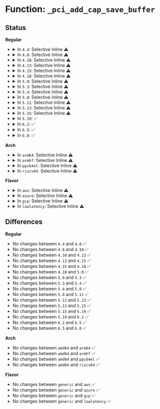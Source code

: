 # Function: <code>_pci_add_cap_save_buffer</code>

## Status
<b>Regular</b>
<ul>
<li>
<details>
<summary>In <code>4.4</code>: Selective Inline ⚠️</summary>

```c
int _pci_add_cap_save_buffer(struct pci_dev *dev, u16 cap, bool extended, unsigned int size);
```

**Collision:** Unique Static

**Inline:** Selective

**Transformation:** False

**Instances:**

```
In drivers/pci/pci.c (ffffffff81435d80)
Location: drivers/pci/pci.c:2436
Inline: True
Direct callers:
  - drivers/pci/pci.c:pci_add_ext_cap_save_buffer
  - drivers/pci/pci.c:pci_allocate_cap_save_buffers
  - drivers/pci/pci.c:pci_allocate_cap_save_buffers
```
**Symbols:**

```
ffffffff81435d80-ffffffff81435e20: _pci_add_cap_save_buffer (STB_LOCAL)
```
</details>
</li>
<li>
<details>
<summary>In <code>4.8</code>: Selective Inline ⚠️</summary>

```c
int _pci_add_cap_save_buffer(struct pci_dev *dev, u16 cap, bool extended, unsigned int size);
```

**Collision:** Unique Static

**Inline:** Selective

**Transformation:** False

**Instances:**

```
In drivers/pci/pci.c (ffffffff814818c0)
Location: drivers/pci/pci.c:2616
Inline: True
Direct callers:
  - drivers/pci/pci.c:pci_allocate_cap_save_buffers
  - drivers/pci/pci.c:pci_allocate_cap_save_buffers
  - drivers/pci/pci.c:pci_add_ext_cap_save_buffer
```
**Symbols:**

```
ffffffff814818c0-ffffffff81481960: _pci_add_cap_save_buffer (STB_LOCAL)
```
</details>
</li>
<li>
<details>
<summary>In <code>4.10</code>: Selective Inline ⚠️</summary>

```c
int _pci_add_cap_save_buffer(struct pci_dev *dev, u16 cap, bool extended, unsigned int size);
```

**Collision:** Unique Static

**Inline:** Selective

**Transformation:** False

**Instances:**

```
In drivers/pci/pci.c (ffffffff814a2d90)
Location: drivers/pci/pci.c:2654
Inline: True
Direct callers:
  - drivers/pci/pci.c:pci_allocate_cap_save_buffers
  - drivers/pci/pci.c:pci_allocate_cap_save_buffers
  - drivers/pci/pci.c:pci_add_ext_cap_save_buffer
```
**Symbols:**

```
ffffffff814a2d90-ffffffff814a2e30: _pci_add_cap_save_buffer (STB_LOCAL)
```
</details>
</li>
<li>
<details>
<summary>In <code>4.13</code>: Selective Inline ⚠️</summary>

```c
int _pci_add_cap_save_buffer(struct pci_dev *dev, u16 cap, bool extended, unsigned int size);
```

**Collision:** Unique Static

**Inline:** Selective

**Transformation:** False

**Instances:**

```
In drivers/pci/pci.c (ffffffff814acba0)
Location: drivers/pci/pci.c:2671
Inline: True
Direct callers:
  - drivers/pci/pci.c:pci_allocate_cap_save_buffers
  - drivers/pci/pci.c:pci_allocate_cap_save_buffers
  - drivers/pci/pci.c:pci_add_ext_cap_save_buffer
```
**Symbols:**

```
ffffffff814acba0-ffffffff814acc3f: _pci_add_cap_save_buffer (STB_LOCAL)
```
</details>
</li>
<li>
<details>
<summary>In <code>4.15</code>: Selective Inline ⚠️</summary>

```c
int _pci_add_cap_save_buffer(struct pci_dev *dev, u16 cap, bool extended, unsigned int size);
```

**Collision:** Unique Static

**Inline:** Selective

**Transformation:** False

**Instances:**

```
In drivers/pci/pci.c (ffffffff814ebf70)
Location: drivers/pci/pci.c:2680
Inline: True
Direct callers:
  - drivers/pci/pci.c:pci_allocate_cap_save_buffers
  - drivers/pci/pci.c:pci_allocate_cap_save_buffers
  - drivers/pci/pci.c:pci_add_ext_cap_save_buffer
```
**Symbols:**

```
ffffffff814ebf70-ffffffff814ec00f: _pci_add_cap_save_buffer (STB_LOCAL)
```
</details>
</li>
<li>
<details>
<summary>In <code>4.18</code>: Selective Inline ⚠️</summary>

```c
int _pci_add_cap_save_buffer(struct pci_dev *dev, u16 cap, bool extended, unsigned int size);
```

**Collision:** Unique Static

**Inline:** Selective

**Transformation:** False

**Instances:**

```
In drivers/pci/pci.c (ffffffff8151c160)
Location: drivers/pci/pci.c:2753
Inline: True
Direct callers:
  - drivers/pci/pci.c:pci_allocate_cap_save_buffers
  - drivers/pci/pci.c:pci_allocate_cap_save_buffers
  - drivers/pci/pci.c:pci_add_ext_cap_save_buffer
```
**Symbols:**

```
ffffffff8151c160-ffffffff8151c1fe: _pci_add_cap_save_buffer (STB_LOCAL)
```
</details>
</li>
<li>
<details>
<summary>In <code>5.0</code>: Selective Inline ⚠️</summary>

```c
int _pci_add_cap_save_buffer(struct pci_dev *dev, u16 cap, bool extended, unsigned int size);
```

**Collision:** Unique Static

**Inline:** Selective

**Transformation:** False

**Instances:**

```
In drivers/pci/pci.c (ffffffff81531730)
Location: drivers/pci/pci.c:2948
Inline: True
Direct callers:
  - drivers/pci/pci.c:pci_allocate_cap_save_buffers
  - drivers/pci/pci.c:pci_allocate_cap_save_buffers
  - drivers/pci/pci.c:pci_add_ext_cap_save_buffer
```
**Symbols:**

```
ffffffff81531730-ffffffff815317ce: _pci_add_cap_save_buffer (STB_LOCAL)
```
</details>
</li>
<li>
<details>
<summary>In <code>5.3</code>: Selective Inline ⚠️</summary>

```c
int _pci_add_cap_save_buffer(struct pci_dev *dev, u16 cap, bool extended, unsigned int size);
```

**Collision:** Unique Static

**Inline:** Selective

**Transformation:** False

**Instances:**

```
In drivers/pci/pci.c (ffffffff815610d0)
Location: drivers/pci/pci.c:3063
Inline: True
Direct callers:
  - drivers/pci/pci.c:pci_allocate_cap_save_buffers
  - drivers/pci/pci.c:pci_allocate_cap_save_buffers
  - drivers/pci/pci.c:pci_allocate_cap_save_buffers
```
**Symbols:**

```
ffffffff815610d0-ffffffff81561169: _pci_add_cap_save_buffer (STB_LOCAL)
```
</details>
</li>
<li>
<details>
<summary>In <code>5.4</code>: Selective Inline ⚠️</summary>

```c
int _pci_add_cap_save_buffer(struct pci_dev *dev, u16 cap, bool extended, unsigned int size);
```

**Collision:** Unique Static

**Inline:** Selective

**Transformation:** False

**Instances:**

```
In drivers/pci/pci.c (ffffffff81582290)
Location: drivers/pci/pci.c:3059
Inline: True
Direct callers:
  - drivers/pci/pci.c:pci_allocate_cap_save_buffers
  - drivers/pci/pci.c:pci_allocate_cap_save_buffers
  - drivers/pci/pci.c:pci_allocate_cap_save_buffers
```
**Symbols:**

```
ffffffff81582290-ffffffff81582329: _pci_add_cap_save_buffer (STB_LOCAL)
```
</details>
</li>
<li>
<details>
<summary>In <code>5.8</code>: Selective Inline ⚠️</summary>

```c
int _pci_add_cap_save_buffer(struct pci_dev *dev, u16 cap, bool extended, unsigned int size);
```

**Collision:** Unique Static

**Inline:** Selective

**Transformation:** False

**Instances:**

```
In drivers/pci/pci.c (ffffffff81626c30)
Location: drivers/pci/pci.c:3129
Inline: True
Direct callers:
  - drivers/pci/pci.c:pci_allocate_cap_save_buffers
  - drivers/pci/pci.c:pci_allocate_cap_save_buffers
  - drivers/pci/pci.c:pci_allocate_cap_save_buffers
```
**Symbols:**

```
ffffffff81626c30-ffffffff81626cd0: _pci_add_cap_save_buffer (STB_LOCAL)
```
</details>
</li>
<li>
<details>
<summary>In <code>5.11</code>: Selective Inline ⚠️</summary>

```c
int _pci_add_cap_save_buffer(struct pci_dev *dev, u16 cap, bool extended, unsigned int size);
```

**Collision:** Unique Static

**Inline:** Selective

**Transformation:** False

**Instances:**

```
In drivers/pci/pci.c (ffffffff8164c8a0)
Location: drivers/pci/pci.c:3296
Inline: True
Direct callers:
  - drivers/pci/pci.c:pci_allocate_cap_save_buffers
  - drivers/pci/pci.c:pci_allocate_cap_save_buffers
  - drivers/pci/pci.c:pci_allocate_cap_save_buffers
```
**Symbols:**

```
ffffffff8164c8a0-ffffffff8164c94f: _pci_add_cap_save_buffer (STB_LOCAL)
```
</details>
</li>
<li>
<details>
<summary>In <code>5.13</code>: Selective Inline ⚠️</summary>

```c
int _pci_add_cap_save_buffer(struct pci_dev *dev, u16 cap, bool extended, unsigned int size);
```

**Collision:** Unique Static

**Inline:** Selective

**Transformation:** False

**Instances:**

```
In drivers/pci/pci.c (ffffffff8162f420)
Location: drivers/pci/pci.c:3326
Inline: True
Direct callers:
  - drivers/pci/pci.c:pci_allocate_cap_save_buffers
  - drivers/pci/pci.c:pci_allocate_cap_save_buffers
  - drivers/pci/pci.c:pci_allocate_cap_save_buffers
```
**Symbols:**

```
ffffffff8162f420-ffffffff8162f4cf: _pci_add_cap_save_buffer (STB_LOCAL)
```
</details>
</li>
<li>
<details>
<summary>In <code>5.15</code>: Selective Inline ⚠️</summary>

```c
int _pci_add_cap_save_buffer(struct pci_dev *dev, u16 cap, bool extended, unsigned int size);
```

**Collision:** Unique Static

**Inline:** Selective

**Transformation:** False

**Instances:**

```
In drivers/pci/pci.c (ffffffff8169ef30)
Location: drivers/pci/pci.c:3368
Inline: True
Direct callers:
  - drivers/pci/pci.c:pci_allocate_cap_save_buffers
  - drivers/pci/pci.c:pci_allocate_cap_save_buffers
  - drivers/pci/pci.c:pci_allocate_cap_save_buffers
```
**Symbols:**

```
ffffffff8169ef30-ffffffff8169efdf: _pci_add_cap_save_buffer (STB_LOCAL)
```
</details>
</li>
<li>
<details>
<summary>In <code>5.19</code>: ✅</summary>

```c
int _pci_add_cap_save_buffer(struct pci_dev *dev, u16 cap, bool extended, unsigned int size);
```

**Collision:** Unique Static

**Inline:** No

**Transformation:** False

**Instances:**

```
In drivers/pci/pci.c (ffffffff817c1a80)
Location: drivers/pci/pci.c:3455
Inline: False
Direct callers:
  - drivers/pci/pci.c:pci_allocate_cap_save_buffers
  - drivers/pci/pci.c:pci_allocate_cap_save_buffers
  - drivers/pci/pci.c:pci_allocate_cap_save_buffers
  - drivers/pci/pci.c:pci_allocate_cap_save_buffers
```
**Symbols:**

```
ffffffff817c1a80-ffffffff817c1b2a: _pci_add_cap_save_buffer (STB_LOCAL)
```
</details>
</li>
<li>
<details>
<summary>In <code>6.2</code>: ✅</summary>

```c
int _pci_add_cap_save_buffer(struct pci_dev *dev, u16 cap, bool extended, unsigned int size);
```

**Collision:** Unique Static

**Inline:** No

**Transformation:** False

**Instances:**

```
In drivers/pci/pci.c (ffffffff818de050)
Location: drivers/pci/pci.c:3405
Inline: False
Direct callers:
  - drivers/pci/pci.c:pci_allocate_cap_save_buffers
  - drivers/pci/pci.c:pci_allocate_cap_save_buffers
  - drivers/pci/pci.c:pci_allocate_cap_save_buffers
```
**Symbols:**

```
ffffffff818de050-ffffffff818de0fa: _pci_add_cap_save_buffer (STB_LOCAL)
```
</details>
</li>
<li>
<details>
<summary>In <code>6.5</code>: ✅</summary>

```c
int _pci_add_cap_save_buffer(struct pci_dev *dev, u16 cap, bool extended, unsigned int size);
```

**Collision:** Unique Static

**Inline:** No

**Transformation:** False

**Instances:**

```
In drivers/pci/pci.c (ffffffff819214b0)
Location: drivers/pci/pci.c:3443
Inline: False
Direct callers:
  - drivers/pci/pci.c:pci_allocate_cap_save_buffers
  - drivers/pci/pci.c:pci_allocate_cap_save_buffers
  - drivers/pci/pci.c:pci_allocate_cap_save_buffers
```
**Symbols:**

```
ffffffff819214b0-ffffffff8192155a: _pci_add_cap_save_buffer (STB_LOCAL)
```
</details>
</li>
<li>
<details>
<summary>In <code>6.8</code>: ✅</summary>

```c
int _pci_add_cap_save_buffer(struct pci_dev *dev, u16 cap, bool extended, unsigned int size);
```

**Collision:** Unique Static

**Inline:** No

**Transformation:** False

**Instances:**

```
In drivers/pci/pci.c (ffffffff819699f0)
Location: drivers/pci/pci.c:3558
Inline: False
Direct callers:
  - drivers/pci/pci.c:pci_allocate_cap_save_buffers
  - drivers/pci/pci.c:pci_allocate_cap_save_buffers
  - drivers/pci/pci.c:pci_allocate_cap_save_buffers
```
**Symbols:**

```
ffffffff819699f0-ffffffff81969a9a: _pci_add_cap_save_buffer (STB_LOCAL)
```
</details>
</li>
</ul>
<b>Arch</b>
<ul>
<li>
<details>
<summary>In <code>arm64</code>: Selective Inline ⚠️</summary>

```c
int _pci_add_cap_save_buffer(struct pci_dev *dev, u16 cap, bool extended, unsigned int size);
```

**Collision:** Unique Static

**Inline:** Selective

**Transformation:** False

**Instances:**

```
In drivers/pci/pci.c (ffff8000106e52f8)
Location: drivers/pci/pci.c:3059
Inline: True
Direct callers:
  - drivers/pci/pci.c:pci_allocate_cap_save_buffers
  - drivers/pci/pci.c:pci_allocate_cap_save_buffers
  - drivers/pci/pci.c:pci_allocate_cap_save_buffers
```
**Symbols:**

```
ffff8000106e52f8-ffff8000106e53c0: _pci_add_cap_save_buffer (STB_LOCAL)
```
</details>
</li>
<li>
<details>
<summary>In <code>armhf</code>: Selective Inline ⚠️</summary>

```c
int _pci_add_cap_save_buffer(struct pci_dev *dev, u16 cap, bool extended, unsigned int size);
```

**Collision:** Unique Static

**Inline:** Selective

**Transformation:** False

**Instances:**

```
In drivers/pci/pci.c (c0880f28)
Location: drivers/pci/pci.c:3059
Inline: True
Direct callers:
  - drivers/pci/pci.c:pci_allocate_cap_save_buffers
  - drivers/pci/pci.c:pci_allocate_cap_save_buffers
  - drivers/pci/pci.c:pci_allocate_cap_save_buffers
```
**Symbols:**

```
c0880f28-c0880fc8: _pci_add_cap_save_buffer (STB_LOCAL)
```
</details>
</li>
<li>
<details>
<summary>In <code>ppc64el</code>: Selective Inline ⚠️</summary>

```c
int _pci_add_cap_save_buffer(struct pci_dev *dev, u16 cap, bool extended, unsigned int size);
```

**Collision:** Unique Static

**Inline:** Selective

**Transformation:** False

**Instances:**

```
In drivers/pci/pci.c (c00000000085fd90)
Location: drivers/pci/pci.c:3059
Inline: True
Direct callers:
  - drivers/pci/pci.c:pci_allocate_cap_save_buffers
  - drivers/pci/pci.c:pci_allocate_cap_save_buffers
  - drivers/pci/pci.c:pci_allocate_cap_save_buffers
```
**Symbols:**

```
c00000000085fd90-c00000000085fea0: _pci_add_cap_save_buffer (STB_LOCAL)
```
</details>
</li>
<li>
<details>
<summary>In <code>riscv64</code>: Selective Inline ⚠️</summary>

```c
int _pci_add_cap_save_buffer(struct pci_dev *dev, u16 cap, bool extended, unsigned int size);
```

**Collision:** Unique Static

**Inline:** Selective

**Transformation:** False

**Instances:**

```
In drivers/pci/pci.c (ffffffe0004bc510)
Location: drivers/pci/pci.c:3059
Inline: True
Direct callers:
  - drivers/pci/pci.c:pci_allocate_cap_save_buffers
  - drivers/pci/pci.c:pci_allocate_cap_save_buffers
  - drivers/pci/pci.c:pci_allocate_cap_save_buffers
```
**Symbols:**

```
ffffffe0004bc510-ffffffe0004bc5ac: _pci_add_cap_save_buffer (STB_LOCAL)
```
</details>
</li>
</ul>
<b>Flavor</b>
<ul>
<li>
<details>
<summary>In <code>aws</code>: Selective Inline ⚠️</summary>

```c
int _pci_add_cap_save_buffer(struct pci_dev *dev, u16 cap, bool extended, unsigned int size);
```

**Collision:** Unique Static

**Inline:** Selective

**Transformation:** False

**Instances:**

```
In drivers/pci/pci.c (ffffffff815767b0)
Location: drivers/pci/pci.c:3059
Inline: True
Direct callers:
  - drivers/pci/pci.c:pci_allocate_cap_save_buffers
  - drivers/pci/pci.c:pci_allocate_cap_save_buffers
  - drivers/pci/pci.c:pci_allocate_cap_save_buffers
```
**Symbols:**

```
ffffffff815767b0-ffffffff81576849: _pci_add_cap_save_buffer (STB_LOCAL)
```
</details>
</li>
<li>
<details>
<summary>In <code>azure</code>: Selective Inline ⚠️</summary>

```c
int _pci_add_cap_save_buffer(struct pci_dev *dev, u16 cap, bool extended, unsigned int size);
```

**Collision:** Unique Static

**Inline:** Selective

**Transformation:** False

**Instances:**

```
In drivers/pci/pci.c (ffffffff81564f10)
Location: drivers/pci/pci.c:3059
Inline: True
Direct callers:
  - drivers/pci/pci.c:pci_allocate_cap_save_buffers
  - drivers/pci/pci.c:pci_allocate_cap_save_buffers
  - drivers/pci/pci.c:pci_allocate_cap_save_buffers
```
**Symbols:**

```
ffffffff81564f10-ffffffff81564fa9: _pci_add_cap_save_buffer (STB_LOCAL)
```
</details>
</li>
<li>
<details>
<summary>In <code>gcp</code>: Selective Inline ⚠️</summary>

```c
int _pci_add_cap_save_buffer(struct pci_dev *dev, u16 cap, bool extended, unsigned int size);
```

**Collision:** Unique Static

**Inline:** Selective

**Transformation:** False

**Instances:**

```
In drivers/pci/pci.c (ffffffff81575fe0)
Location: drivers/pci/pci.c:3059
Inline: True
Direct callers:
  - drivers/pci/pci.c:pci_allocate_cap_save_buffers
  - drivers/pci/pci.c:pci_allocate_cap_save_buffers
  - drivers/pci/pci.c:pci_allocate_cap_save_buffers
```
**Symbols:**

```
ffffffff81575fe0-ffffffff81576079: _pci_add_cap_save_buffer (STB_LOCAL)
```
</details>
</li>
<li>
<details>
<summary>In <code>lowlatency</code>: Selective Inline ⚠️</summary>

```c
int _pci_add_cap_save_buffer(struct pci_dev *dev, u16 cap, bool extended, unsigned int size);
```

**Collision:** Unique Static

**Inline:** Selective

**Transformation:** False

**Instances:**

```
In drivers/pci/pci.c (ffffffff815904c0)
Location: drivers/pci/pci.c:3059
Inline: True
Direct callers:
  - drivers/pci/pci.c:pci_allocate_cap_save_buffers
  - drivers/pci/pci.c:pci_allocate_cap_save_buffers
  - drivers/pci/pci.c:pci_allocate_cap_save_buffers
```
**Symbols:**

```
ffffffff815904c0-ffffffff81590559: _pci_add_cap_save_buffer (STB_LOCAL)
```
</details>
</li>
</ul>

## Differences
<b>Regular</b>
<ul>
<li>
No changes between <code>4.4</code> and <code>4.8</code> ✅
</li>
<li>
No changes between <code>4.8</code> and <code>4.10</code> ✅
</li>
<li>
No changes between <code>4.10</code> and <code>4.13</code> ✅
</li>
<li>
No changes between <code>4.13</code> and <code>4.15</code> ✅
</li>
<li>
No changes between <code>4.15</code> and <code>4.18</code> ✅
</li>
<li>
No changes between <code>4.18</code> and <code>5.0</code> ✅
</li>
<li>
No changes between <code>5.0</code> and <code>5.3</code> ✅
</li>
<li>
No changes between <code>5.3</code> and <code>5.4</code> ✅
</li>
<li>
No changes between <code>5.4</code> and <code>5.8</code> ✅
</li>
<li>
No changes between <code>5.8</code> and <code>5.11</code> ✅
</li>
<li>
No changes between <code>5.11</code> and <code>5.13</code> ✅
</li>
<li>
No changes between <code>5.13</code> and <code>5.15</code> ✅
</li>
<li>
No changes between <code>5.15</code> and <code>5.19</code> ✅
</li>
<li>
No changes between <code>5.19</code> and <code>6.2</code> ✅
</li>
<li>
No changes between <code>6.2</code> and <code>6.5</code> ✅
</li>
<li>
No changes between <code>6.5</code> and <code>6.8</code> ✅
</li>
</ul>
<b>Arch</b>
<ul>
<li>
No changes between <code>amd64</code> and <code>arm64</code> ✅
</li>
<li>
No changes between <code>amd64</code> and <code>armhf</code> ✅
</li>
<li>
No changes between <code>amd64</code> and <code>ppc64el</code> ✅
</li>
<li>
No changes between <code>amd64</code> and <code>riscv64</code> ✅
</li>
</ul>
<b>Flavor</b>
<ul>
<li>
No changes between <code>generic</code> and <code>aws</code> ✅
</li>
<li>
No changes between <code>generic</code> and <code>azure</code> ✅
</li>
<li>
No changes between <code>generic</code> and <code>gcp</code> ✅
</li>
<li>
No changes between <code>generic</code> and <code>lowlatency</code> ✅
</li>
</ul>

